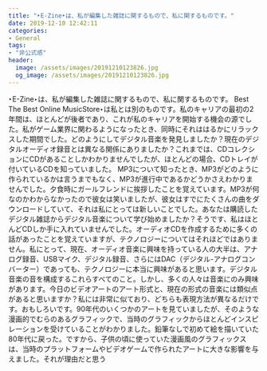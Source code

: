 ```yaml
---
title: "‣E-Zine‣は、私が編集した雑誌に関するもので、私に関するものです。"
date: 2019-12-10 12:42:11
categories:
- General
tags:
- "非公式感"
header:
  image: /assets/images/20191210123826.jpg
  og_image: /assets/images/20191210123826.jpg
---
```


‣E-Zine‣は、私が編集した雑誌に関するもので、私に関するものです。 Best The Best Online MusicStore‣は私とは別のものです。私のキャリアの最初の2年間は、ほとんどが後者であり、これが私のキャリアを開始する機会の源でした。私がゲーム業界に関わるようになったとき、同時にそれははるかにリラックスした期間でした。どのようにしてデジタル音楽を発見しましたか？現在のデジタルオーディオ録音とは異なる関係にありましたか？これまでは、CDコレクションにCDがあることしかわかりませんでしたが、ほとんどの場合、CDトレイが付いているCDを知っていました。 MP3について知ったとき、MP3がどのように作られているかは言うまでもなく、MP3が進行中であるかどうかさえわかりませんでした。夕食時にガールフレンドに挨拶したことを覚えています。MP3が何なのかわからなかったので彼女は笑いましたが、彼女はすでにたくさんの曲をダウンロードしていて、それは私にとっては新しいことでした。あなたは購読したデジタル雑誌からデジタル音楽について学び始めましたか？そうです、私はほとんどCDしか手に入れていませんでした。オーディオCDを作成するために多くの話があったことを覚えていますが、テクノロジーについてはそれほどではありません。私にとって、現在、オーディオ音楽に興味を持っている人の大半は、アナログ録音、USBマイク、デジタル録音、さらにはDAC（デジタル-アナログコンバーター）であっても、テクノロジーに本当に興味があると思います。デジタル音楽の音を構成するこれらすべてのこと。しかし、多くの人々は音楽にのみ興味があります。今日のビデオアートのアート形式と、現在の形式の音楽には類似点があると思いますか？私には非常に似ており、どちらも表現方法が異なるだけです。おもしろいです。90年代のいくつかのアートを見ていましたが、そのような漫画的でむらのあるグラフィックで、当時のグラフィックからほとんどインスピレーションを受けていることがわかりました。鉛筆なしで初めて絵を描いていた80年代に戻った。ですから、子供の頃に使っていた漫画風のグラフィックスは、当時のプラットフォームやビデオゲームで作られたアートに大きな影響を与えました。それが理由だと思う
